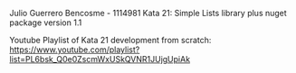Julio Guerrero Bencosme - 1114981 
Kata 21: Simple Lists library plus nuget package version 1.1


Youtube Playlist of Kata 21 development from scratch:
https://www.youtube.com/playlist?list=PL6bsk_Q0e0ZscmWxUSkQVNR1JUjgUpiAk
